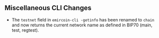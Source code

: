 Miscellaneous CLI Changes
-------------------------
- The `testnet` field in `emircoin-cli -getinfo` has been renamed to `chain` and now returns the current network name as defined in BIP70 (main, test, regtest).